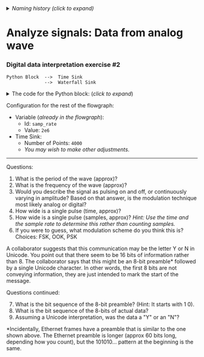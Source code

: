 <details><summary><i>Naming history (click to expand)</i></summary>
<pre>
2022 Jan 21: 081-Sig-interpret-practice-2.md
2022 Feb 22: 145-81-Sig-interpret-practice-2.md
2023 Apr 14: 145b-Sig-interpret-practice.md
2023 May 22: 034_Analyze_Sig_Data_from_analog_wave.md
</pre>
</details>

# Analyze signals: Data from analog wave

### Digital data interpretation exercise #2

```
Python Block  -->  Time Sink
              -->  Waterfall Sink
```

<details><summary>The code for the Python block: (<i>click to expand</i>)</summary>

Note: this code is not meant to be readable. Rather, the goal of this exercise is to explore the mystery signal using the Time Sink, Waterfall sink, etc.

```python3
import numpy as np
from gnuradio import gr


name = "Mystery Signal 2"
out_sig_port_0 = np.complex64


def use_func(state_container):
    idx = state_container["count"] // 200
    content = state_container["content"]
    if idx >= len(content):
        return None
    curOutput = content[idx]
    retval = curOutput *  np.exp(0.1j * state_container["count"])
    state_container["count"] += 1
    return retval


class blk(gr.basic_block):

    def __init__(self):
        gr.basic_block.__init__(
            self,
            name=name,
            in_sig=[],
            out_sig=[out_sig_port_0]
        )
        
        self.use_func = use_func
        self.state_container = {
            "count": 0,
            "content": ([
                1, 0, 1, 0, 1, 0, 1, 0,
                0, 1, 0, 1, 1, 0, 0, 1,
            ] + [0] * 16)
        }


    def general_work(self, input_items, output_items):
        outval = self.use_func(self.state_container)
        if outval == None:
            return 0
        else:
            dt = output_items[0][0].dtype
            npified = np.array(outval, dtype=dt)
            output_items[0][0] = npified
            return 1
```
</details>

Configuration for the rest of the flowgraph:
- Variable (_already in the flowgraph_):
  - Id: `samp_rate`
  - Value: `2e6`
- Time Sink:
  - Number of Points: `4000`
  - _You may wish to make other adjustments._

---

Questions:

1. What is the period of the wave (approx)?
2. What is the frequency of the wave (approx)?
3. Would you describe the signal as pulsing on and off, or continuously varying in amplitude? Based on that answer, is the modulation technique most likely analog or digital?
4. How wide is a single pulse (time, approx)?
5. How wide is a single pulse (samples, approx)? _Hint: Use the time and the sample rate to determine this rather than counting samples._
6. If you were to guess, what modulation scheme do you think this is? Choices: FSK, OOK, PSK

A collaborator suggests that this communication may be the letter Y or N in Unicode. You point out that there seem to be 16 bits of information rather than 8. The collaborator says that this might be an 8-bit preamble* followed by a single Unicode character. In other words, the first 8 bits are not conveying information, they are just intended to mark the start of the message. 

Questions continued:

7. What is the bit sequence of the 8-bit preamble? (Hint: It starts with 1 0).
8. What is the bit sequence of the 8-bits of actual data?
9. Assuming a Unicode interpretation, was the data a "Y" or an "N"?


*Incidentally, Ethernet frames have a preamble that is similar to the one shown above. The Ethernet preamble is longer (approx 60 bits long, depending how you count), but the 101010... pattern at the beginning is the same.
